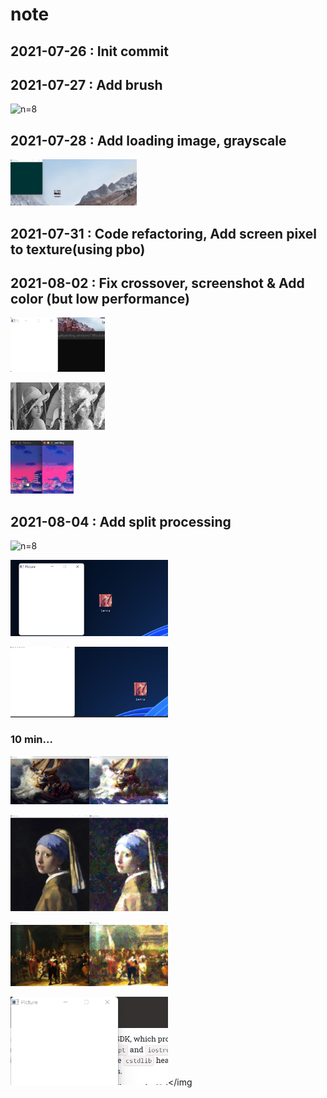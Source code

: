 # note

## 2021-07-26 : Init commit

## 2021-07-27 : Add brush

<img src = "/note/screenshot/2021-07-27.gif" width="20%" height="20%" title="n=8" alt="n=8"></img>

## 2021-07-28 : Add loading image, grayscale

<img src = "/note/screenshot/2021-07-28.gif" width="40%" height="40%" title="n=8" alt="n=8"></img>

## 2021-07-31 : Code refactoring, Add screen pixel to texture(using pbo)

## 2021-08-02 : Fix crossover, screenshot & Add color (but low performance)

<img src = "/note/screenshot/2021-08-02 (1).gif" width="30%" height="30%" title="n=8" alt="n=8"></img>

<img src = "/note/screenshot/2021-08-02.png" width="30%" height="30%" title="n=8" alt="n=8"></img>

<img src = "/note/screenshot/2021-08-02 (9).png" width="20%" height="20%" title="n=8" alt="n=8"></img>

## 2021-08-04 : Add split processing

<img src = "/note/screenshot/2021-08-4 (10).gif" width="50%" height="50%" title="n=8" alt="n=8"></img>

<img src = "/note/screenshot/2021-08-4 (5).gif" width="50%" height="50%" title="n=8" alt="n=8"></img>

<img src = "/note/screenshot/2021-08-04(4).gif" width="50%" height="50%" title="n=8" alt="n=8"></img>


### 10 min...

<img src = "/note/screenshot/2021-08-04(3).png" width="50%" height="50%" title="n=8" alt="n=8"></img>

<img src = "/note/screenshot/2021-08-04(1).png" width="50%" height="50%" title="n=8" alt="n=8"></img>

<img src = "/note/screenshot/2021-08-04(2).png" width="50%" height="50%" title="n=8" alt="n=8"></img>

<img src = "/note/screenshot/2021-08-4 (11).gif" width="50%" height="50%" title="n=8" alt="n=8"></img
